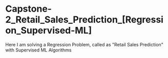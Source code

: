 # Capstone-2_Retail_Sales_Prediction_[Regression_Supervised-ML]
Here I am solving a Regression Problem, called as "Retail Sales Prediction" with Supervised ML Algorithms
